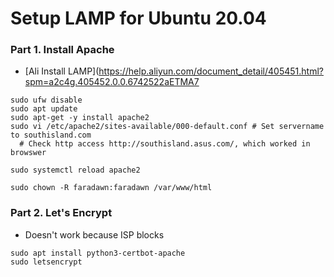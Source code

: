 # Setup LAMP for Ubuntu 20.04

### Part 1. Install Apache
- [Ali Install LAMP](https://help.aliyun.com/document_detail/405451.html?spm=a2c4g.405452.0.0.6742522aETMA7
```
sudo ufw disable
sudo apt update
sudo apt-get -y install apache2
sudo vi /etc/apache2/sites-available/000-default.conf # Set servername to southisland.com
  # Check http access http://southisland.asus.com/, which worked in browswer

sudo systemctl reload apache2

sudo chown -R faradawn:faradawn /var/www/html
```

### Part 2. Let's Encrypt 
- Doesn't work because ISP blocks 
```
sudo apt install python3-certbot-apache
sudo letsencrypt
```
